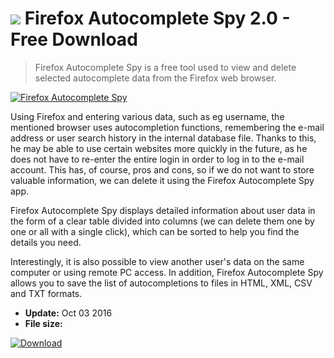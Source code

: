 # ![](https://cdn.softexe.net/static/icon/1/firefox-autocomplete-spy-11335.png) Firefox Autocomplete Spy 2.0 - Free Download

> Firefox Autocomplete Spy is a free tool used to view and delete selected autocomplete data from the Firefox web browser.

[![Firefox Autocomplete Spy](https://gallery.dpcdn.pl/imgc/Tools/71709/g_-_420x350_1.5_-_x20161003213949_0.png)](https://softexe.net/win/internet/browser-add-ons/firefox-autocomplete-spy:ppcce.html)

Using Firefox and entering various data, such as eg username, the mentioned browser uses autocompletion functions, remembering the e-mail address or user search history in the internal database file. Thanks to this, he may be able to use certain websites more quickly in the future, as he does not have to re-enter the entire login in order to log in to the e-mail account. This has, of course, pros and cons, so if we do not want to store valuable information, we can delete it using the Firefox Autocomplete Spy app.
 
 Firefox Autocomplete Spy displays detailed information about user data in the form of a clear table divided into columns (we can delete them one by one or all with a single click), which can be sorted to help you find the details you need. 
 
 Interestingly, it is also possible to view another user's data on the same computer or using remote PC access. In addition, Firefox Autocomplete Spy allows you to save the list of autocompletions to files in HTML, XML, CSV and TXT formats.


- **Update:** Oct 03 2016
- **File size:** 

[![Download](https://cdn.softexe.net/static/img/download.png)](https://softexe.net/win/internet/browser-add-ons/firefox-autocomplete-spy:ppcce.html)

